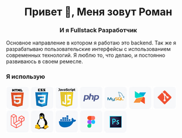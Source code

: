<h1 align="center">Привет 👋, Меня зовут Роман</h1>
<h3 align="center">И я Fullstack Разработчик </h3>

<p align="left">Основное направление в котором я работаю это backend. Так же я разрабатываю пользовательские интерфейсы с использованием современных технологий. Я люблю то, что делаю, и постоянно развиваюсь в своем ремесле.</p>
<p align="left">
</p>

<h3 align="left">Я использую</h3>
<p align="left"> 
<img src="https://github.com/rwolfin/rwolfin/blob/main/assets/item-1.png">
<img src="https://github.com/rwolfin/rwolfin/blob/main/assets/item-2.png">
<img src="https://github.com/rwolfin/rwolfin/blob/main/assets/item-3.png">
<img src="https://github.com/rwolfin/rwolfin/blob/main/assets/item-4.png">
<img src="https://github.com/rwolfin/rwolfin/blob/main/assets/item-5.png">
<img src="https://github.com/rwolfin/rwolfin/blob/main/assets/item-6.png">
<img src="https://github.com/rwolfin/rwolfin/blob/main/assets/item-7.png">
<img src="https://github.com/rwolfin/rwolfin/blob/main/assets/item-8.png">
<img src="https://github.com/rwolfin/rwolfin/blob/main/assets/item-9.png">
<img src="https://github.com/rwolfin/rwolfin/blob/main/assets/item-10.png">
<img src="https://github.com/rwolfin/rwolfin/blob/main/assets/item-11.png">
<img src="https://github.com/rwolfin/rwolfin/blob/main/assets/item-13.png">
</p>



